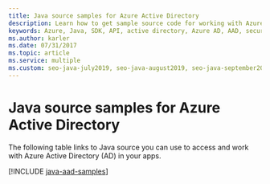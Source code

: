 ```yaml
---
title: Java source samples for Azure Active Directory
description: Learn how to get sample source code for working with Azure Active Directory (AD) from your Java apps.
keywords: Azure, Java, SDK, API, active directory, Azure AD, AAD, security, log in, authentication, SSO, SAML
ms.author: karler
ms.date: 07/31/2017
ms.topic: article
ms.service: multiple
ms.custom: seo-java-july2019, seo-java-august2019, seo-java-september2019, devx-track-java
---
```


# Java source samples for Azure Active Directory

The following table links to Java source you can use to access and work with Azure Active Directory (AD) in your apps.

[!INCLUDE [java-aad-samples](includes/java-aad-samples.md)]
